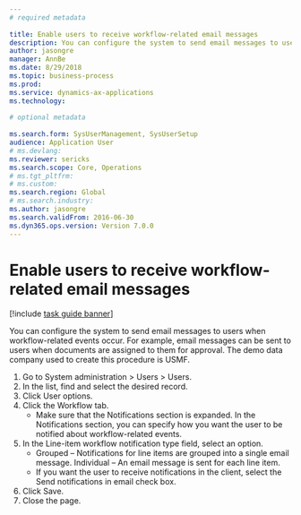 ```yaml
--- 
# required metadata 
 
title: Enable users to receive workflow-related email messages
description: You can configure the system to send email messages to users when workflow-related events occur. 
author: jasongre
manager: AnnBe 
ms.date: 8/29/2018
ms.topic: business-process 
ms.prod:  
ms.service: dynamics-ax-applications 
ms.technology:  
 
# optional metadata 
 
ms.search.form: SysUserManagement, SysUserSetup   
audience: Application User 
# ms.devlang:  
ms.reviewer: sericks
ms.search.scope: Core, Operations 
# ms.tgt_pltfrm:  
# ms.custom:  
ms.search.region: Global
# ms.search.industry: 
ms.author: jasongre
ms.search.validFrom: 2016-06-30 
ms.dyn365.ops.version: Version 7.0.0 
---
```

# Enable users to receive workflow-related email messages

[!include [task guide banner](../../includes/task-guide-banner.md)]

You can configure the system to send email messages to users when workflow-related events occur. For example, email messages can be sent to users when documents are assigned to them for approval. The demo data company used to create this procedure is USMF.

1. Go to System administration > Users > Users.
2. In the list, find and select the desired record.
3. Click User options.
4. Click the Workflow tab.
    * Make sure that the Notifications section is expanded.     In the Notifications section, you can specify how you want the user to be notified about workflow-related events.  
5. In the Line-item workflow notification type field, select an option.
    * Grouped – Notifications for line items are grouped into a single email message.    Individual – An email message is sent for each line item.  
    * If you want the user to receive notifications in the client, select the Send notifications in email check box.  
6. Click Save.
7. Close the page.

